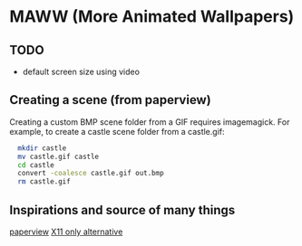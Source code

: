 # MAWW (More Animated Wallpapers)

## TODO

- default screen size using video

## Creating a scene (from paperview)

Creating a custom BMP scene folder from a GIF requires imagemagick.
For example, to create a castle scene folder from a castle.gif:

```bash
  mkdir castle
  mv castle.gif castle
  cd castle
  convert -coalesce castle.gif out.bmp
  rm castle.gif
```

## Inspirations and source of many things

[paperview](https://github.com/glouw/paperview)
[X11 only alternative](https://gist.github.com/AlecsFerra/ef1cc008990319f3b676eb2d8aa89903)

